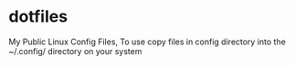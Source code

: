 # dotfiles
My Public Linux Config Files,
To use copy files in config directory into the ~/.config/ directory on your system

